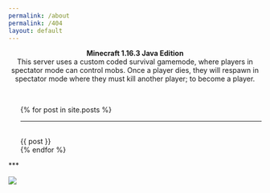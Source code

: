 ```yaml
---
permalink: /about
permalink: /404
layout: default
---
```

<html>
<p align="center">
<b>Minecraft 1.16.3 Java Edition</b>

<br>
This server uses a custom coded survival gamemode, where players in spectator mode can control mobs. Once a player dies, they will respawn in spectator mode where they must kill another player; to become a player.
</p>
<br>
<ul>
  {% for post in site.posts %}
    <hr><br> {{ post }} <br>
  {% endfor %}
</ul>
</html>
***
	
![](http://status.mclive.eu/Minecraft%201.16.3%20Java%20Edition/play.crawl-survival.com/25565/banner.png)